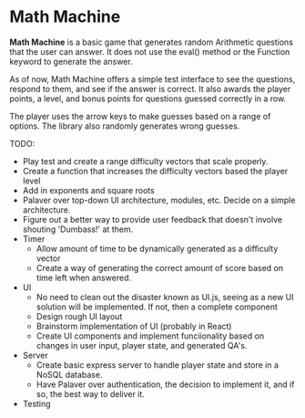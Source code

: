 # Math Machine

**Math Machine** is a basic game that generates random Arithmetic questions that the user can answer. It does not use the eval() method or the Function keyword to generate the answer.

As of now, Math Machine offers a simple test interface to see the questions, respond to them, and see if the answer is correct. It also awards the player points, a level, and bonus points for questions guessed correctly in a row.

The player uses the arrow keys to make guesses based on a range of options. The library also randomly generates wrong guesses.

TODO:

- Play test and create a range difficulty vectors that scale properly.
- Create a function that increases the difficulty vectors based the player level
- Add in exponents and square roots
- Palaver over top-down UI architecture, modules, etc. Decide on a simple architecture.
- Figure out a better way to provide user feedback that doesn't involve shouting 'Dumbass!' at them.
- Timer
  - Allow amount of time to be dynamically generated as a difficulty vector
  - Create a way of generating the correct amount of score based on time left when answered.
- UI
  - No need to clean out the disaster known as UI.js, seeing as a new UI solution will be implemented. If not, then a complete component
  - Design rough UI layout
  - Brainstorm implementation of UI (probably in React)
  - Create UI components and implement funciionality based on changes in user input, player state, and generated QA's.
- Server
  - Create basic express server to handle player state and store in a NoSQL database.
  - Have Palaver over authentication, the decision to implement it, and if so, the best way to deliver it.
- Testing
